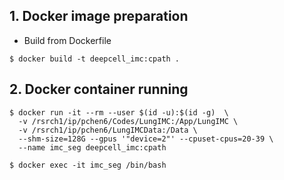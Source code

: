 ## 1. Docker image preparation
* Build from Dockerfile
```
$ docker build -t deepcell_imc:cpath .
```

## 2. Docker container running
```
$ docker run -it --rm --user $(id -u):$(id -g)  \
  -v /rsrch1/ip/pchen6/Codes/LungIMC:/App/LungIMC \
  -v /rsrch1/ip/pchen6/LungIMCData:/Data \
  --shm-size=128G --gpus '"device=2"' --cpuset-cpus=20-39 \
  --name imc_seg deepcell_imc:cpath
```
```
$ docker exec -it imc_seg /bin/bash
```
